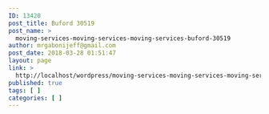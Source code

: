 ```yaml
---
ID: 13420
post_title: Buford 30519
post_name: >
  moving-services-moving-services-moving-services-buford-30519
author: mrgabonijeff@gmail.com
post_date: 2018-03-28 01:51:47
layout: page
link: >
  http://localhost/wordpress/moving-services-moving-services-moving-services-buford-30519/
published: true
tags: [ ]
categories: [ ]
---
```

